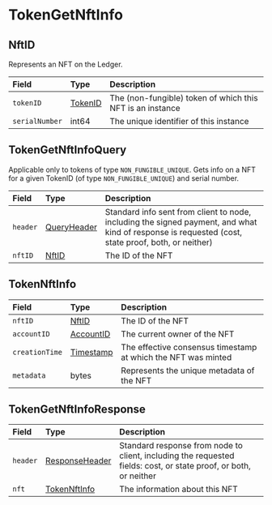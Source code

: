 # TokenGetNftInfo

## NftID

Represents an NFT on the Ledger.

| Field | Type | Description |
| :--- | :--- | :--- |
| `tokenID` | [TokenID](../basic-types/tokenid.md) | The \(non-fungible\) token of which this NFT is an instance |
| `serialNumber` | int64 | The unique identifier of this instance |

## TokenGetNftInfoQuery

Applicable only to tokens of type `NON_FUNGIBLE_UNIQUE`. Gets info on a NFT for a given TokenID \(of type `NON_FUNGIBLE_UNIQUE`\) and serial number.

| Field | Type | Description |
| :--- | :--- | :--- |
| `header` | [QueryHeader](../miscellaneous/queryheader.md) | Standard info sent from client to node, including the signed payment, and what kind of response is requested \(cost, state proof, both, or neither\) |
| `nftID` | [NftID](tokengetnftinfo.md#nftid) | The ID of the NFT |

## TokenNftInfo

| Field | Type | Description |
| :--- | :--- | :--- |
| `nftID` | [NftID](tokengetnftinfo.md#nftid) | The ID of the NFT |
| `accountID` | [AccountID](../basic-types/accountid.md) | The current owner of the NFT |
| `creationTime` | [Timestamp](../miscellaneous/timestamp.md) | The effective consensus timestamp at which the NFT was minted |
| `metadata` | bytes | Represents the unique metadata of the NFT |

## TokenGetNftInfoResponse

| Field | Type | Description |
| :--- | :--- | :--- |
| `header` | [ResponseHeader](../miscellaneous/responseheader.md) | Standard response from node to client, including the requested fields: cost, or state proof, or both, or neither |
| `nft` | [TokenNftInfo](tokengetnftinfo.md#tokennftinfo) | The information about this NFT |




